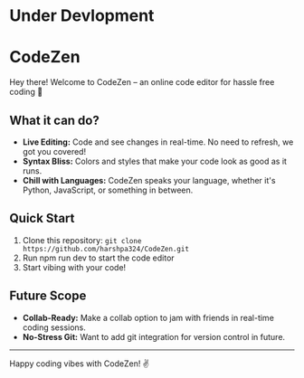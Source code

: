 # Under Devlopment

# CodeZen

Hey there! Welcome to CodeZen – an online code editor for hassle free coding 🚀

## What it can do?

- **Live Editing:** Code and see changes in real-time. No need to refresh, we got you covered!
- **Syntax Bliss:** Colors and styles that make your code look as good as it runs.
- **Chill with Languages:** CodeZen speaks your language, whether it's Python, JavaScript, or something in between.


## Quick Start

1. Clone this repository: `git clone https://github.com/harshpa324/CodeZen.git`
2. Run npm run dev to start the code editor
3. Start vibing with your code!

## Future Scope
- **Collab-Ready:** Make a collab option to jam with friends in real-time coding sessions. 
- **No-Stress Git:** Want to add git integration for version control in future. 
---

Happy coding vibes with CodeZen! ✌️

